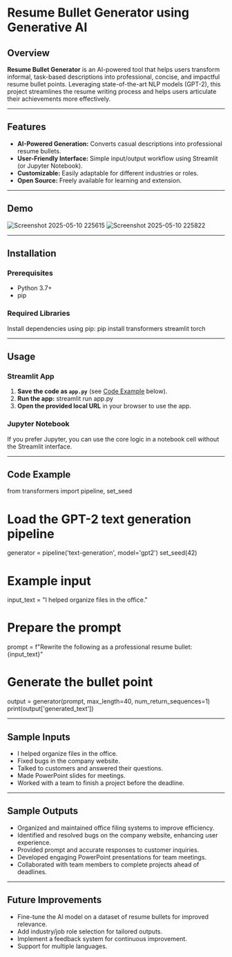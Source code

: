 # Resume Bullet Generator using Generative AI

## Overview

**Resume Bullet Generator** is an AI-powered tool that helps users transform informal, task-based descriptions into professional, concise, and impactful resume bullet points. Leveraging state-of-the-art NLP models (GPT-2), this project streamlines the resume writing process and helps users articulate their achievements more effectively.

---

## Features

- **AI-Powered Generation:** Converts casual descriptions into professional resume bullets.
- **User-Friendly Interface:** Simple input/output workflow using Streamlit (or Jupyter Notebook).
- **Customizable:** Easily adaptable for different industries or roles.
- **Open Source:** Freely available for learning and extension.

---

## Demo
![Screenshot 2025-05-10 225615](https://github.com/user-attachments/assets/b658d5fc-4716-425e-aebf-e408cf909e06)
![Screenshot 2025-05-10 225822](https://github.com/user-attachments/assets/d63c2dbd-7f75-481f-ad76-069233c3d647)

---

## Installation

### Prerequisites

- Python 3.7+
- pip

### Required Libraries

Install dependencies using pip:
pip install transformers streamlit torch

---

## Usage

### Streamlit App

1. **Save the code as `app.py`** (see [Code Example](#code-example) below).
2. **Run the app:**
    streamlit run app.py
3. **Open the provided local URL** in your browser to use the app.

### Jupyter Notebook

If you prefer Jupyter, you can use the core logic in a notebook cell without the Streamlit interface.

---

## Code Example

from transformers import pipeline, set_seed

# Load the GPT-2 text generation pipeline
generator = pipeline('text-generation', model='gpt2')
set_seed(42)

# Example input
input_text = "I helped organize files in the office."

# Prepare the prompt
prompt = f"Rewrite the following as a professional resume bullet: {input_text}"

# Generate the bullet point
output = generator(prompt, max_length=40, num_return_sequences=1)
print(output['generated_text'])

---

## Sample Inputs

- I helped organize files in the office.
- Fixed bugs in the company website.
- Talked to customers and answered their questions.
- Made PowerPoint slides for meetings.
- Worked with a team to finish a project before the deadline.

---

## Sample Outputs

- Organized and maintained office filing systems to improve efficiency.
- Identified and resolved bugs on the company website, enhancing user experience.
- Provided prompt and accurate responses to customer inquiries.
- Developed engaging PowerPoint presentations for team meetings.
- Collaborated with team members to complete projects ahead of deadlines.

---

## Future Improvements

- Fine-tune the AI model on a dataset of resume bullets for improved relevance.
- Add industry/job role selection for tailored outputs.
- Implement a feedback system for continuous improvement.
- Support for multiple languages.
